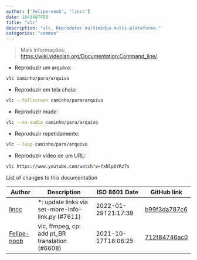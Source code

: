 ```yaml
---
author: ['Felipe-noob', 'lincc']
date: 1643487459
title: "vlc"
description: "vlc, Reprodutor multimídia multi-plataforma."
categories: "common"
---
```

> Mais informações: <https://wiki.videolan.org/Documentation:Command_line/>.

- Reproduzir um arquivo:

```bash
vlc caminho/para/arquivo
```

- Reproduzir em tela cheia:

```bash
vlc --fullscreen caminho/para/arquivo
```

- Reproduzir mudo:

```bash
vlc --no-audio caminho/para/arquivo
```

- Reproduzir repetidamente:

```bash
vlc --loop caminho/para/arquivo
```

- Reproduzir vídeo de um URL:

```bash
vlc https://www.youtube.com/watch?v=fxNlpQYRz7s
```
List of changes to this documentation


Author | Description | ISO 8601 Date | GitHub link
------|-----|-----|-----
[lincc](mailto:46962923+blueskyson@users.noreply.github.com) | *: update links via set-more-info-link.py (#7611) | 2022-01-29T21:17:39 | [b99f3da787c6](https://github.com/tldr-pages/tldr/commit/b99f3da787c6f43a545b9cb5ebd8265b1367fbc4)
[Felipe-noob](mailto:80780954+Felipe-noob@users.noreply.github.com) | vlc, ffmpeg, cp: add pt_BR translation (#6608) | 2021-10-17T18:06:25 | [712f84746ac0](https://github.com/tldr-pages/tldr/commit/712f84746ac0ada957e050bc601404d16696b632)

